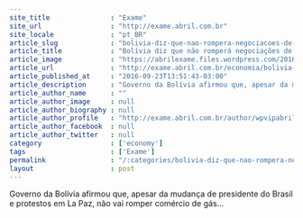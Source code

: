 ```yaml
---
site_title               : "Exame"
site_url                 : "http://exame.abril.com.br"
site_locale              : "pt_BR"
article_slug             : "bolivia-diz-que-nao-rompera-negociacoes-de-gas-com-brasil"
article_title            : "Bolívia diz que não romperá negociações de gás com Brasil"
article_image            : "https://abrilexame.files.wordpress.com/2016/09/size_960_16_9_bandeira_b19.jpg?quality=70&strip=all&w=960"
article_url              : "http://exame.abril.com.br/economia/bolivia-diz-que-nao-rompera-negociacoes-de-gas-com-brasil/"
article_published_at     : "2016-09-23T13:51:43-03:00"
article_description      : "Governo da Bolívia afirmou que, apesar da mudança de presidente do Brasil e protestos em La Paz, não vai romper comércio de gás..."
article_author_name      : ""
article_author_image     : null
article_author_biography : null
article_author_profile   : "http://exame.abril.com.br/author/wpvipabril/"
article_author_facebook  : null
article_author_twitter   : null
category                 : ['economy']
tags                     : ['Exame']
permalink                : "/:categories/bolivia-diz-que-nao-rompera-negociacoes-de-gas-com-brasil/"
layout                   : post
---
```


Governo da Bolívia afirmou que, apesar da mudança de presidente do Brasil e protestos em La Paz, não vai romper comércio de gás...
